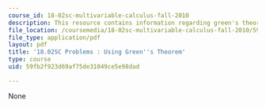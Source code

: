 ```yaml
---
course_id: 18-02sc-multivariable-calculus-fall-2010
description: This resource contains information regarding green's theorem.
file_location: /coursemedia/18-02sc-multivariable-calculus-fall-2010/59fb2f923d69af75de31049ce5e98dad_MIT18_02SC_pb_65_quest.pdf
file_type: application/pdf
layout: pdf
title: '18.02SC Problems : Using Green''s Theorem'
type: course
uid: 59fb2f923d69af75de31049ce5e98dad

---
```

None